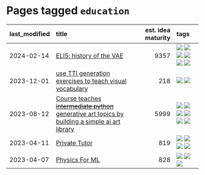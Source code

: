 # Pages tagged `education`

|last_modified|title|est. idea maturity|tags
|:---|:---|---:|:---|
|2024-02-14|[ELI5: history of the VAE](../ufldl_history.md)|9357|[![](https://img.shields.io/badge/tag-education-1eefac)](../tags/education.md) [![](https://img.shields.io/badge/tag-feature_learning-3f9741)](../tags/feature_learning.md) [![](https://img.shields.io/badge/tag-history-c6963e)](../tags/history.md) [![](https://img.shields.io/badge/tag-history_of_science-6013c8)](../tags/history_of_science.md) [![](https://img.shields.io/badge/tag-publication-c4fb38)](../tags/publication.md) [![](https://img.shields.io/badge/tag-vae-e3be61)](../tags/vae.md)|
|2023-12-01|[use TTI generation exercises to teach visual vocabulary](../tti-for-visual-vocab.md)|218|[![](https://img.shields.io/badge/tag-course-8a140)](../tags/course.md) [![](https://img.shields.io/badge/tag-education-1eefac)](../tags/education.md)|
|2023-08-12|[Course teaches ~~intermediate python~~ generative art topics by building a simple ai art library](../Course_teaches_basic_python_by_building_a_simple_ai_art_library.md)|5999|[![](https://img.shields.io/badge/tag-curriculum-95bed6)](../tags/curriculum.md) [![](https://img.shields.io/badge/tag-education-1eefac)](../tags/education.md) [![](https://img.shields.io/badge/tag-from_issue-ea1833)](../tags/from_issue.md) [![](https://img.shields.io/badge/tag-public_good-394ee4)](../tags/public_good.md) [![](https://img.shields.io/badge/tag-publication-c4fb38)](../tags/publication.md) [![](https://img.shields.io/badge/tag-wip-9c3a4a)](../tags/wip.md)|
|2023-04-11|[Private Tutor](../private_tutor.md)|819|[![](https://img.shields.io/badge/tag-ai-936135)](../tags/ai.md) [![](https://img.shields.io/badge/tag-discussion-deeba9)](../tags/discussion.md) [![](https://img.shields.io/badge/tag-education-1eefac)](../tags/education.md) [![](https://img.shields.io/badge/tag-startup-c456a9)](../tags/startup.md)|
|2023-04-07|[Physics For ML](../physics_for_ml.md)|828|[![](https://img.shields.io/badge/tag-curriculum-95bed6)](../tags/curriculum.md) [![](https://img.shields.io/badge/tag-education-1eefac)](../tags/education.md) [![](https://img.shields.io/badge/tag-publication-c4fb38)](../tags/publication.md)|